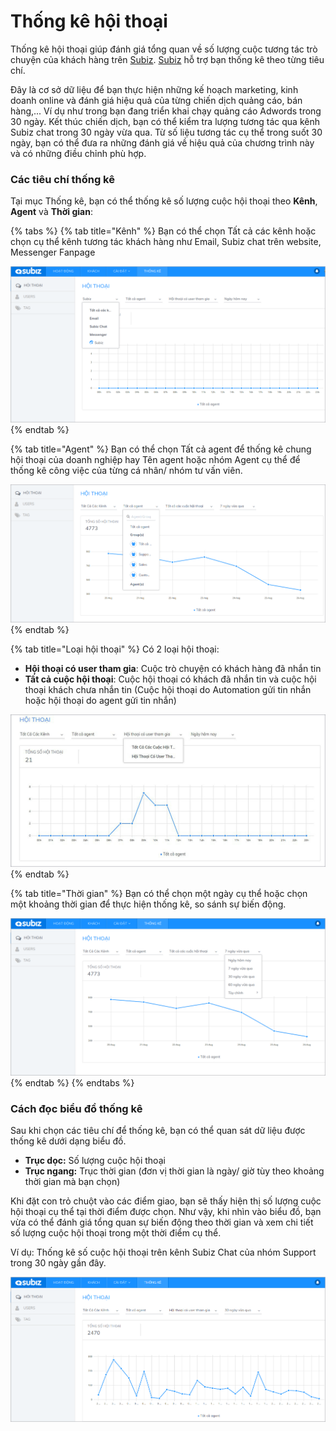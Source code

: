 # Thống kê hội thoại

Thống kê hội thoại giúp đánh giá tổng quan về số lượng cuộc tương tác trò chuyện của khách hàng trên [Subiz](https://subiz.com/vi/). [Subiz](https://subiz.com/vi/) hỗ trợ bạn thống kê theo từng tiêu chí.

Đây là cơ sở dữ liệu để bạn thực hiện những kế hoạch marketing, kinh doanh online và đánh giá hiệu quả của từng chiến dịch quảng cáo, bán hàng,... Ví dụ như trong bạn đang triển khai chạy quảng cáo Adwords trong 30 ngày. Kết thúc chiến dịch, bạn có thể kiểm tra lượng tương tác qua kênh Subiz chat trong 30 ngày vừa qua. Từ số liệu tương tác cụ thể trong suốt 30 ngày, bạn có thể đưa ra những đánh giá về hiệu quả của chương trình này và có những điều chỉnh phù hợp.

### Các tiêu chí thống kê

Tại mục Thống kê, bạn có thể thống kê số lượng cuộc hội thoại theo **Kênh**, **Agent** và **Thời gian**:

{% tabs %}
{% tab title="Kênh" %}
Bạn có thể chọn Tất cả các kênh hoặc chọn cụ thể kênh tương tác khách hàng như Email, Subiz chat trên website, Messenger Fanpage

![Th&#x1ED1;ng k&#xEA; h&#x1ED9;i tho&#x1EA1;i theo c&#xE1;c k&#xEA;nh](../.gitbook/assets/thong-ke-hoi-thoai.png)
{% endtab %}

{% tab title="Agent" %}
Bạn có thể chọn Tất cả agent để thống kê chung hội thoại của doanh nghiệp hay Tên agent hoặc nhóm Agent cụ thể để thống kê công việc của từng cá nhân/ nhóm tư vấn viên.

![Th&#x1ED1;ng k&#xEA; h&#x1ED9;i tho&#x1EA1;i theo Agent](../.gitbook/assets/thong-ke-theo.png)
{% endtab %}

{% tab title="Loại hội thoại" %}
Có 2 loại hội thoại:

* **Hội thoại có user tham gia**: Cuộc trò chuyện có khách hàng đã nhắn tin
* **Tất cả cuộc hội thoại**: Cuộc hội thoại có khách đã nhắn tin và cuộc hội thoại khách chưa nhắn tin \(Cuộc hội thoại do Automation gửi tin nhắn hoặc hội thoại do agent gửi tin nhắn\)

![](../.gitbook/assets/hoi-thoai.jpg)
{% endtab %}

{% tab title="Thời gian" %}
Bạn có thể chọn một ngày cụ thể hoặc chọn một khoảng thời gian để thực hiện thống kê, so sánh sự biến động.

![Th&#x1ED1;ng k&#xEA; h&#x1ED9;i tho&#x1EA1;i theo th&#x1EDD;i gian](../.gitbook/assets/thong-ke-theo-thoi-g.png)
{% endtab %}
{% endtabs %}

### Cách đọc biểu đồ thống kê

Sau khi chọn các tiêu chí để thống kê, bạn có thể quan sát dữ liệu được thống kê dưới dạng biểu đồ.

* **Trục dọc:** Số lượng cuộc hội thoại
* **Trục ngang:** Trục thời gian \(đơn vị thời gian là ngày/ giờ tùy theo khoảng thời gian mà bạn chọn\)

Khi đặt con trỏ chuột vào các điểm giao, bạn sẽ thấy hiện thị số lượng cuộc hội thoại cụ thể tại thời điểm được chọn. Như vậy, khi nhìn vào biểu đồ, bạn vừa có thể đánh giá tổng quan sự biến động theo thời gian và xem chi tiết số lượng cuộc hội thoại trong một thời điểm cụ thể.

Ví dụ: Thống kê số cuộc hội thoại trên kênh Subiz Chat của nhóm Support trong 30 ngày gần đây.

![Th&#x1ED1;ng k&#xEA; t&#x1B0;&#x1A1;ng t&#xE1;c tr&#xEA;n k&#xEA;nh Subiz chat c&#x1EE7;a t&#x1EA5;t c&#x1EA3; Agent 30 ng&#xE0;y v&#x1EEB;a qua](../.gitbook/assets/thong-ke-hoi-thoai-trong-30-ng.png)



